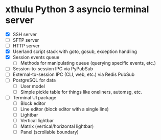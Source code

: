 # xthulu Python 3 asyncio terminal server

- [x] SSH server
- [ ] SFTP server
- [ ] HTTP server
- [x] Userland script stack with goto, gosub, exception handling
- [x] Session events queue
  - [ ] Methods for manipulating queue (querying specific events, etc.)
- [ ] Session-to-session IPC via PyPubSub
- [ ] External-to-session IPC (CLI, web, etc.) via Redis PubSub
- [ ] PostgreSQL for data
  - [ ] User model
  - [ ] Simple pickle table for things like oneliners, automsg, etc.
- [ ] Terminal UI package
  - [ ] Block editor
  - [ ] Line editor (block editor with a single line)
  - [ ] Lightbar
  - [ ] Vertical lightbar
  - [ ] Matrix (vertical/horizontal lightbar)
  - [ ] Panel (scrollable boundary)
